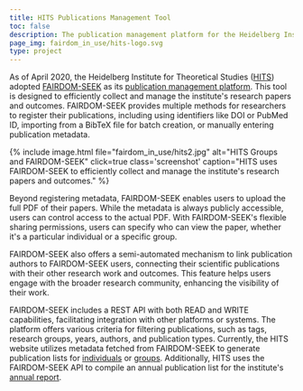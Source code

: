 ```yaml
---
title: HITS Publications Management Tool
toc: false
description: The publication management platform for the Heidelberg Institute for Theoretical Studies. 
page_img: fairdom_in_use/hits-logo.svg
type: project
---
```


As of April 2020, the Heidelberg Institute for Theoretical Studies ([HITS](https://h-its.org/)) adopted [FAIRDOM-SEEK](https://fair-dom.org/fairdomseek) as its [publication management platform](https://publications.h-its.org/). This tool is designed to efficiently collect and manage the institute's research papers and outcomes. FAIRDOM-SEEK provides multiple methods for researchers to register their publications, including using identifiers like DOI or PubMed ID, importing from a BibTeX file for batch creation, or manually entering publication metadata.

{% include image.html file="fairdom_in_use/hits2.jpg" alt="HITS Groups and FAIRDOM-SEEK" click=true class='screenshot' caption="HITS uses FAIRDOM-SEEK to efficiently collect and manage the institute's research papers and outcomes." %}

Beyond registering metadata, FAIRDOM-SEEK enables users to upload the full PDF of their papers. While the metadata is always publicly accessible, users can control access to the actual PDF. With FAIRDOM-SEEK's flexible sharing permissions, users can specify who can view the paper, whether it's a particular individual or a specific group.

FAIRDOM-SEEK also offers a semi-automated mechanism to link publication authors to FAIRDOM-SEEK users, connecting their scientific publications with their other research work and outcomes. This feature helps users engage with the broader research community, enhancing the visibility of their work.

FAIRDOM-SEEK includes a REST API with both READ and WRITE capabilities, facilitating integration with other platforms or systems. The platform offers various criteria for filtering publications, such as tags, research groups, years, authors, and publication types. Currently, the HITS website utilizes metadata fetched from FAIRDOM-SEEK to generate publication lists for [individuals](https://www.h-its.org/people/priv-doz-dr-wolfgang-muller/) or [groups](https://www.h-its.org/research/mcm/publications/). Additionally, HITS uses the FAIRDOM-SEEK API to compile an annual publication list for the institute's [annual report](https://www.h-its.org/media/annualreport/).


